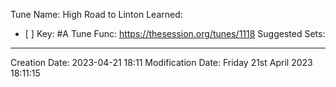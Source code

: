Tune Name: High Road to Linton
Learned: 
- [ ] 
Key: #A
Tune Func: https://thesession.org/tunes/1118
Suggested Sets:

---
Creation Date: 2023-04-21 18:11
Modification Date: Friday 21st April 2023 18:11:15


